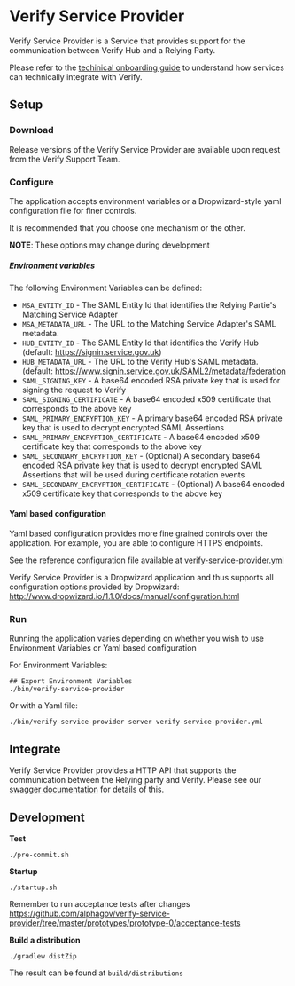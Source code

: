Verify Service Provider
=======================

Verify Service Provider is a Service that provides support for the communication
between Verify Hub and a Relying Party.

Please refer to the [techinical onboarding guide](https://alphagov.github.io/rp-onboarding-tech-docs/) to understand how services can technically integrate with Verify.

Setup
-----

### Download

Release versions of the Verify Service Provider are available upon request from the Verify Support Team.

### Configure

The application accepts environment variables or a Dropwizard-style yaml configuration file for finer controls. 

It is recommended that you choose one mechanism or the other.

__NOTE__: These options may change during development

##### Environment variables

The following Environment Variables can be defined:

* `MSA_ENTITY_ID` - The SAML Entity Id that identifies the Relying Partie's Matching Service Adapter
* `MSA_METADATA_URL` - The URL to the Matching Service Adapter's SAML metadata.
* `HUB_ENTITY_ID` - The SAML Entity Id that identifies the Verify Hub (default: https://signin.service.gov.uk)
* `HUB_METADATA_URL` - The URL to the Verify Hub's SAML metadata. (default: https://www.signin.service.gov.uk/SAML2/metadata/federation
* `SAML_SIGNING_KEY` - A base64 encoded RSA private key that is used for signing the request to Verify
* `SAML_SIGNING_CERTIFICATE` - A base64 encoded x509 certificate that corresponds to the above key
* `SAML_PRIMARY_ENCRYPTION_KEY` - A primary base64 encoded RSA private key that is used to decrypt encrypted SAML Assertions
* `SAML_PRIMARY_ENCRYPTION_CERTIFICATE` - A base64 encoded x509 certificate key that corresponds to the above key
* `SAML_SECONDARY_ENCRYPTION_KEY` - (Optional) A secondary base64 encoded RSA private key that is used to decrypt encrypted SAML Assertions that will be used during certificate rotation events
* `SAML_SECONDARY_ENCRYPTION_CERTIFICATE` - (Optional) A base64 encoded x509 certificate key that corresponds to the above key

#### Yaml based configuration

Yaml based configuration provides more fine grained controls over the application. For example, you are able to configure HTTPS endpoints.

See the reference configuration file available at [verify-service-provider.yml](
https://github.com/alphagov/verify-service-provider/blob/master/prototypes/prototype-0/verify-service-provider/configuration/verify-service-provider.yml
)

Verify Service Provider is a Dropwizard application and thus supports all configuration options
provided by Dropwizard: http://www.dropwizard.io/1.1.0/docs/manual/configuration.html

### Run

Running the application varies depending on whether you wish to use Environment Variables or Yaml based configuration

For Environment Variables:

```
## Export Environment Variables
./bin/verify-service-provider
```

Or with a Yaml file:

```
./bin/verify-service-provider server verify-service-provider.yml
```

## Integrate

Verify Service Provider provides a HTTP API that supports the communication between the Relying party
and Verify. Please see our [swagger documentation](https://github.com/alphagov/verify-service-provider/blob/master/prototypes/prototype-0/docs/verify-service-provider-api.swagger.yml) for details of this.

Development
-----------

__Test__
```
./pre-commit.sh
```

__Startup__
```
./startup.sh
```

Remember to run acceptance tests after changes https://github.com/alphagov/verify-service-provider/tree/master/prototypes/prototype-0/acceptance-tests

__Build a distribution__
```
./gradlew distZip
```

The result can be found at `build/distributions`
